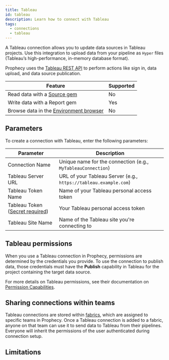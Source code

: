 ```yaml
---
title: Tableau
id: tableau
description: Learn how to connect with Tableau
tags:
  - connections
  - tableau
---
```


A Tableau connection allows you to update data sources in Tableau projects. Use this integration to upload data from your pipeline as `Hyper` files (Tableau’s high-performance, in-memory database format).

Prophecy uses the [Tableau REST API](https://help.tableau.com/current/api/rest_api/en-us/REST/rest_api.htm) to perform actions like sign in, data upload, and data source publication.

| Feature                                                       | Supported |
| ------------------------------------------------------------- | --------- |
| Read data with a [Source gem](/analysts/source-target)        | No        |
| Write data with a Report gem                                  | Yes       |
| Browse data in the [Environment browser](/analysts/pipelines) | No        |

## Parameters

To create a connection with Tableau, enter the following parameters:

| Parameter                                                                 | Description                                                      |
| ------------------------------------------------------------------------- | ---------------------------------------------------------------- |
| Connection Name                                                           | Unique name for the connection (e.g., `MyTableauConnection`)     |
| Tableau Server URL                                                        | URL of your Tableau Server (e.g., `https://tableau.example.com`) |
| Tableau Token Name                                                        | Name of your Tableau personal access token                       |
| Tableau Token ([Secret required](docs/administration/secrets/secrets.md)) | Your Tableau personal access token                               |
| Tableau Site Name                                                         | Name of the Tableau site you're connecting to                    |

<!-- You can leverage your Tableau connection with the [TableauWrite](docs/analysts/development/gems/report/tableau.md) gem. -->

## Tableau permissions

When you use a Tableau connection in Prophecy, permissions are determined by the credentials you provide. To use the connection to publish data, those credentials must have the **Publish** capability in Tableau for the project containing the target data source.

For more details on Tableau permissions, see their documentation on [Permission Capabilities](https://help.tableau.com/current/server/en-us/permissions_capabilities.htm).

## Sharing connections within teams

Tableau connections are stored within [fabrics](docs/administration/fabrics/prophecy-fabrics/prophecy-fabrics.md), which are assigned to specific teams in Prophecy. Once a Tableau connection is added to a fabric, anyone on that team can use it to send data to Tableau from their pipelines. Everyone will inherit the permissions of the user authenticated during connection setup.

## Limitations
